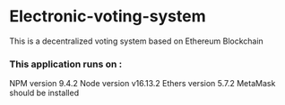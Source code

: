 # Electronic-voting-system
This is a decentralized voting system based on Ethereum Blockchain 
### This application runs on : 
NPM version 9.4.2
Node version v16.13.2
Ethers version 5.7.2
MetaMask should be installed
